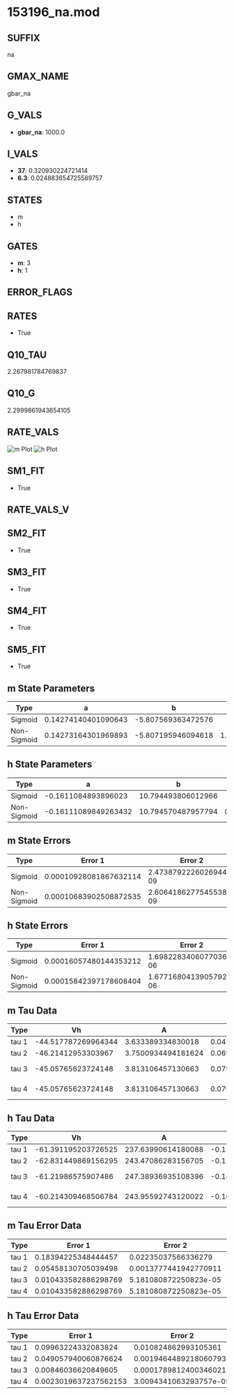 # 153196_na.mod

## SUFFIX

na

## GMAX_NAME

gbar_na

## G_VALS

- **gbar_na**: 1000.0

## I_VALS

- **37**: 0.320930224721414
- **6.3**: 0.024883654725589757

## STATES

- m
- h

## GATES

- **m**: 3
- **h**: 1

## ERROR_FLAGS


## RATES

- True

## Q10_TAU

2.267981784769837

## Q10_G

2.2999861943654105

## RATE_VALS

![m Plot](/Users/pbozelos/Dropbox/icg-Chai-Panos/supermodels/output_markdown_files/Na/153196_na.mod/images/m.png)
![h Plot](/Users/pbozelos/Dropbox/icg-Chai-Panos/supermodels/output_markdown_files/Na/153196_na.mod/images/h.png)

## SM1_FIT

- True

## RATE_VALS_V

## SM2_FIT

- True

## SM3_FIT

- True

## SM4_FIT

- True

## SM5_FIT

- True

## m State Parameters

| Type | a | b | c | d |
| --- | --- | --- | --- | --- |
| Sigmoid | 0.14274140401090643 | -5.807569363472576 |
| Non-Sigmoid | 0.14273164301969893 | -5.807195946094618 | 1.0000302065197362 | -1.910219787920976e-05 |

## h State Parameters

| Type | a | b | c | d |
| --- | --- | --- | --- | --- |
| Sigmoid | -0.1611084893896023 | 10.794493806012966 |
| Non-Sigmoid | -0.16111089849263432 | 10.794570487957794 | 0.9999835827759662 | -7.374892328288911e-06 |

## m State Errors

| Type | Error 1 | Error 2 | Error 3 |
| --- | --- | --- | --- |
| Sigmoid | 0.00010928081867632114 | 2.4738792226026944e-09 | 6.242426034719347e-05 |
| Non-Sigmoid | 0.00010683902508872535 | 2.6064186277545538e-09 | 6.1029439549980535e-05 |

## h State Errors

| Type | Error 1 | Error 2 | Error 3 |
| --- | --- | --- | --- |
| Sigmoid | 0.00016057480144353212 | 1.6982283406077036e-06 | 0.00014010604979527376 |
| Non-Sigmoid | 0.00015842397178608404 | 1.6771680413905792e-06 | 0.00013822939016762018 |

## m Tau Data

| Type | Vh | A | b1 | b2 | c1 | c2 | d1 | d2 | e1 | e2 |
| --- | --- | --- | --- | --- | --- | --- | --- | --- | --- | --- |
| tau 1 | -44.517787269964344 | 3.633389334830018 | 0.04553270534022233 | 0.04133527488454476 |
| tau 2 | -46.21412953303967 | 3.7500934494181624 | 0.06938314274882551 | 0.0006554551614542741 | 0.050734791343369626 | -0.00021827080669229232 |
| tau 3 | -45.05765623724148 | 3.813106457130663 | 0.07912513255039327 | 0.0013091723857109213 | 9.600600756475402e-06 | 0.060705170567853635 | -0.00048644676299605774 | 1.5173196976952167e-06 |
| tau 4 | -45.05765623724148 | 3.813106457130663 | 0.07912513255039327 | 0.0013091723857109213 | 9.600600756475402e-06 | 0.0 | 0.060705170567853635 | -0.00048644676299605774 | 1.5173196976952167e-06 | 0.0 |

## h Tau Data

| Type | Vh | A | b1 | b2 | c1 | c2 | d1 | d2 | e1 | e2 |
| --- | --- | --- | --- | --- | --- | --- | --- | --- | --- | --- |
| tau 1 | -61.391195203726525 | 237.63990614180088 | -0.11489348510346915 | -0.10258698805852302 |
| tau 2 | -62.831449869156295 | 243.47086283156705 | -0.11816582090958293 | 0.0005683454031430698 | -0.14405548972009388 | -0.00195456542422335 |
| tau 3 | -61.21986575907486 | 247.38936935108396 | -0.14994564483824863 | 0.0017868436835355786 | -7.467206943904563e-06 | -0.13768915294487918 | -0.0023830950175132578 | -1.8429832131954155e-05 |
| tau 4 | -60.214309468506784 | 243.95592743120022 | -0.16413620763560424 | 0.0025170222644561855 | -1.8803596500654127e-05 | 5.2327516840167674e-08 | -0.12037221064382005 | -0.001349099557141334 | 9.204187430572946e-07 | 8.330662544119536e-08 |

## m Tau Error Data

| Type | Error 1 | Error 2 | Error 3 |
| --- | --- | --- | --- |
| tau 1 | 0.18394225348444457 | 0.02235037566336279 | 0.08567897613827864 |
| tau 2 | 0.05458130705039498 | 0.0013777441942770911 | 0.025423579497259593 |
| tau 3 | 0.010433582886298769 | 5.181080872250823e-05 | 0.004859887721379593 |
| tau 4 | 0.010433582886298769 | 5.181080872250823e-05 | 0.004859887721379593 |

## h Tau Error Data

| Type | Error 1 | Error 2 | Error 3 |
| --- | --- | --- | --- |
| tau 1 | 0.09963224332083824 | 0.010824862993105361 | 0.07713511152839041 |
| tau 2 | 0.049057940060876624 | 0.0019464489218060793 | 0.03798057287301251 |
| tau 3 | 0.00846036620849605 | 0.00017898124003460213 | 0.006550000976710698 |
| tau 4 | 0.0023019637237562153 | 3.0094341063293757e-05 | 0.001782176358254368 |

